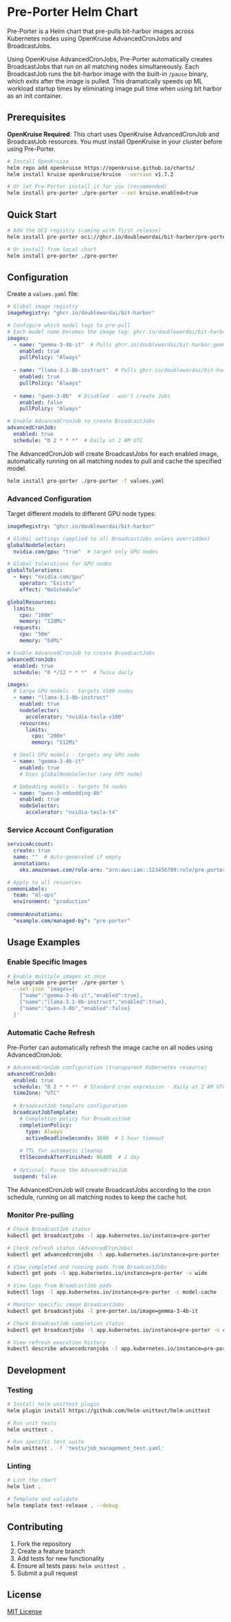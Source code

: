 # Pre-Porter Helm Chart

Pre-Porter is a Helm chart that pre-pulls bit-harbor images across Kubernetes nodes using OpenKruise AdvancedCronJobs and BroadcastJobs.

Using OpenKruise AdvancedCronJobs, Pre-Porter automatically creates BroadcastJobs that run on all matching nodes simultaneously. Each BroadcastJob runs the bit-harbor image with the built-in `/pause` binary, which exits after the image is pulled. This dramatically speeds up ML workload startup times by eliminating image pull time when using bit harbor as an init container.

## Prerequisites

**OpenKruise Required**: This chart uses OpenKruise AdvancedCronJob and BroadcastJob resources. You must install OpenKruise in your cluster before using Pre-Porter.

```bash
# Install OpenKruise 
helm repo add openkruise https://openkruise.github.io/charts/
helm install kruise openkruise/kruise --version v1.7.2

# Or let Pre-Porter install it for you (recommended)
helm install pre-porter ./pre-porter --set kruise.enabled=true
```

## Quick Start

```bash
# Add the OCI registry (coming with first release)
helm install pre-porter oci://ghcr.io/doublewordai/bit-harbor/pre-porter

# Or install from local chart
helm install pre-porter ./pre-porter
```

## Configuration

Create a `values.yaml` file:

```yaml
# Global image registry
imageRegistry: "ghcr.io/doublewordai/bit-harbor"

# Configure which model tags to pre-pull
# Each model name becomes the image tag: ghcr.io/doublewordai/bit-harbor:<model-name>
images:
  - name: "gemma-3-4b-it"  # Pulls ghcr.io/doublewordai/bit-harbor:gemma-3-4b-it
    enabled: true
    pullPolicy: "Always"
    
  - name: "llama-3.1-8b-instruct"  # Pulls ghcr.io/doublewordai/bit-harbor:llama-3.1-8b-instruct
    enabled: true
    pullPolicy: "Always"
    
  - name: "qwen-3-8b"  # Disabled - won't create Jobs
    enabled: false
    pullPolicy: "Always"

# Enable AdvancedCronJob to create BroadcastJobs
advancedCronJob:
  enabled: true
  schedule: "0 2 * * *"  # Daily at 2 AM UTC
```

The AdvancedCronJob will create BroadcastJobs for each enabled image, automatically running on all matching nodes to pull and cache the specified model.

```bash
helm install pre-porter ./pre-porter -f values.yaml
```

### Advanced Configuration

Target different models to different GPU node types:

```yaml
imageRegistry: "ghcr.io/doublewordai/bit-harbor"

# Global settings (applied to all BroadcastJobs unless overridden)  
globalNodeSelector:
  nvidia.com/gpu: "true"  # target only GPU nodes

# Global tolerations for GPU nodes
globalTolerations:
  - key: "nvidia.com/gpu"
    operator: "Exists"
    effect: "NoSchedule"

globalResources:
  limits:
    cpu: "100m"
    memory: "128Mi"
  requests:
    cpu: "50m"
    memory: "64Mi"

# Enable AdvancedCronJob to create BroadcastJobs
advancedCronJob:
  enabled: true
  schedule: "0 */12 * * *"  # Twice daily

images:
  # Large GPU models - targets V100 nodes
  - name: "llama-3.1-8b-instruct"
    enabled: true
    nodeSelector:
      accelerator: "nvidia-tesla-v100"
    resources:
      limits:
        cpu: "200m"
        memory: "512Mi"

  # Small GPU models - targets any GPU node  
  - name: "gemma-3-4b-it"
    enabled: true
    # Uses globalNodeSelector (any GPU node)

  # Embedding models - targets T4 nodes
  - name: "qwen-3-embedding-8b"
    enabled: true
    nodeSelector:
      accelerator: "nvidia-tesla-t4"
```

### Service Account Configuration

```yaml
serviceAccount:
  create: true
  name: ""  # Auto-generated if empty
  annotations:
    eks.amazonaws.com/role-arn: "arn:aws:iam::123456789:role/pre-porter-role"

# Apply to all resources
commonLabels:
  team: "ml-ops"
  environment: "production"
  
commonAnnotations:
  "example.com/managed-by": "pre-porter"
```

## Usage Examples

### Enable Specific Images

```bash
# Enable multiple images at once
helm upgrade pre-porter ./pre-porter \
  --set-json 'images=[
    {"name":"gemma-3-4b-it","enabled":true},
    {"name":"llama-3.1-8b-instruct","enabled":true},
    {"name":"qwen-3-8b","enabled":false}
  ]'
```

### Automatic Cache Refresh

Pre-Porter can automatically refresh the image cache on all nodes using AdvancedCronJob:

```yaml
# AdvancedCronJob configuration (transparent Kubernetes resource)
advancedCronJob:
  enabled: true
  schedule: "0 2 * * *"  # Standard cron expression - daily at 2 AM UTC
  timeZone: "UTC"
  
  # BroadcastJob template configuration
  broadcastJobTemplate:
    # Completion policy for BroadcastJob
    completionPolicy:
      type: Always
      activeDeadlineSeconds: 3600  # 1 hour timeout
    
    # TTL for automatic cleanup
    ttlSecondsAfterFinished: 86400  # 1 day
  
  # Optional: Pause the AdvancedCronJob
  suspend: false
```

The AdvancedCronJob will create BroadcastJobs according to the cron schedule, running on all matching nodes to keep the cache hot.

### Monitor Pre-pulling

```bash
# Check BroadcastJob status  
kubectl get broadcastjobs -l app.kubernetes.io/instance=pre-porter

# Check refresh status (AdvancedCronJobs)
kubectl get advancedcronjobs -l app.kubernetes.io/instance=pre-porter

# View completed and running pods from BroadcastJobs
kubectl get pods -l app.kubernetes.io/instance=pre-porter -o wide

# View logs from BroadcastJob pods
kubectl logs -l app.kubernetes.io/instance=pre-porter -c model-cache

# Monitor specific image BroadcastJobs
kubectl get broadcastjobs -l pre-porter.io/image=gemma-3-4b-it

# Check BroadcastJob completion status
kubectl get broadcastjobs -l app.kubernetes.io/instance=pre-porter -o custom-columns='NAME:.metadata.name,DESIRED:.spec.template.spec.completionPolicy.type,SUCCEEDED:.status.succeeded,FAILED:.status.failed'

# View refresh execution history  
kubectl describe advancedcronjobs -l app.kubernetes.io/instance=pre-porter
```

## Development

### Testing

```bash
# Install helm unittest plugin
helm plugin install https://github.com/helm-unittest/helm-unittest

# Run unit tests  
helm unittest .

# Run specific test suite
helm unittest . -f 'tests/job_management_test.yaml'
```

### Linting

```bash
# Lint the chart
helm lint .

# Template and validate
helm template test-release . --debug
```

## Contributing

1. Fork the repository
2. Create a feature branch
3. Add tests for new functionality
4. Ensure all tests pass: `helm unittest .`
5. Submit a pull request

## License

[MIT License](../LICENSE)
